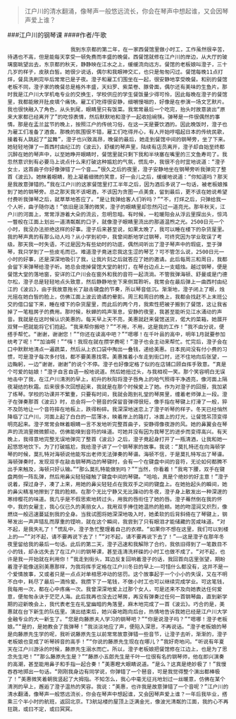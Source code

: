 > 江户川的清水翻涌，像琴声一般悠远流长，你会在琴声中想起谁，又会因琴声爱上谁？

###江户川的钢琴课
####作者/午歌

						我到东京都的第二年，在一家西餐馆里做小时工，工作虽然很辛苦，待遇也不高，但是能每天享受一顿免费而丰盛的晚餐。西餐馆就修在江户川的岸边，从大厅的玻璃窗眺望出去，东京都的秋天，静静映在江水之上，缓缓流向远方。餐馆的老板娘叫澄子，三十几岁的样子，皮肤白皙。她很少说话，偶尔和我眼神交汇，也只是匆匆闪过。餐馆每晚11点打烊，餐具洗刷完毕后常常已是子夜。澄子和雇工们围坐在一起，很安静地享受晚餐。和别的餐馆老板不同，澄子家的晚餐总是格外丰盛，天妇罗、紫菜卷、豚骨面，偶尔还有美味的生鱼片。那时我是江户川大学机电专业的交换生，学校供应的学生餐饭量少得可怜，因此每晚在澄子的餐馆里，我都能敞开肚皮填个痛快。雇工们吃得很安静，细嚼慢咽的，好像是在参演一场文艺默片。我也很快融入了角色，从头到尾，眼睛里只有饭菜。我常常最后一个吃完，抬头时故意装出“原来大家都已经离开了”的吃惊表情，然后默默地和澄子一起收拾碗筷。弹琴是一件很偶然的事情。那是在盂兰盆节的晚上，按照江户的传统习俗，在这一天是要饮酒的。因此晚饭时，澄子也为雇工们准备了酒食。那晚的氛围很不错，雇工们吃得开心，有人开始哼唱起日本的传统民歌，接着有人跳起了“盆舞”，澄子也兴致高昂，晚餐的最后，她走到餐馆中间的钢琴旁，坐了下来。她轻轻地弹了一首西村由纪江的《波云》，舒缓的琴声里，陆续有店员离开，澄子却自始至终都沉醉在她的琴声中，以至她睁开眼睛时，餐馆里就只剩下我和半块塞在嘴里的三文鱼寿司了。我忽然意识到有必要马上说点什么来打破这种尴尬的气氛，慌乱中，我很不合时宜地说道：“澄子女士，这首曲子你好像弹错了一个音……”很久之后的夜里，澄子安静地坐在钢琴旁听我弹完了整首《波云》。她眯着眼睛，脸上凝着细微的笑意，好一会儿之后，缓缓地说道：“你知道吗？那天是我故意弹错的。”我在江户川的这家餐馆里打工半年之后，因为酒后多说了一句话，被老板娘推到了她的钢琴旁。总之那天我不该喝酒，不该因为贪图一点美食，留到最后，更不该在她说希望付费听我弹琴之后，就草草地答应了。“是让我弹给客人们听吗？”“不，打烊之后，只弹给我一个人听，曲子随你选！”依旧是淡薄的微笑，澄子的眼睛里却忽然闪过一道亮光。那年秋天，江户川的河面上，常常浮游着大朵的流云，忽明忽暗。有时候，一粒暖阳会从浮云里探出头，惊鸿一瞥般在江面上划出一道清粼粼的口子，就像澄子眼睛里流出的那道温煦之光。2500日元一个小时，我没办法拒绝这样的好事。澄子后来甚至说，如果太晚了，我可以睡在楼下的杂货屋里。我的琴声真的有那么动人吗？从小学到初中，我曾间断地学过钢琴，可终究因为学业耽误了考级。那天我一时失语，不过是因为有些幼时的功底，偶然间听出了澄子琴声中的瑕疵，至于弹琴，我只学到了一些皮毛而已。难道澄子竟迷恋我这生涩的琴艺？可不管怎么说，2500日元一小时的好事，还是深深地吸引了我，让我片刻之后就答应了她的邀请。此后每周三和周日，我都会留下来弹琴给澄子听。她总会熄掉餐馆大堂的射灯，在琴台边点上一支蜡烛。越过钢琴，便是餐馆大堂的落地窗，安详的江户川会在窗外和我的音符一起流淌。不管我弹海顿、舒曼或是门德尔松，澄子总是轻轻地点头致意，然后静静地坐下来侧耳聆听。我常会在最后弹上一曲西村由纪江的《波云》，由于我故意拖长了敲击键盘的节奏，所以琴音低沉。渐渐地，澄子闭上了眼，烛光摇在她白皙的脸上，仿佛江面上波云诡谲的晕影。周三和周日的晚上，我都会找赶不上末班公交的借口留下来，睡在楼下的杂货屋里，而此后的两个月，我索性把被子搬到了餐馆，这让我省掉了一笔租房子的费用。那时候，秋蝉的鸣声渐息，安静的夜里，我甚至能听见江水涌动的声音。我就是在这时候认识美惠的。每天早上天不亮，美惠就赶来餐馆送货，偌大的菜箱，她展开双臂一把就能将它们抱起。“我来帮你搬吧？”“不用，不用，这是我的工作！”我不由分说，便搭手帮忙。“谢谢，谢谢您！”“你还在读高中吧？”“嗯哪！在千叶县的高中，明年1月就要参加统考了呢！”“加油啊！”“嗨！我现在就在攒学费呢！”澄子也会主动来帮忙。忙完后，澄子会在口中默默地清点一遍蔬菜，然后从上衣口袋中掏出一叠钱，递给美惠。日本民间没有付小费的习惯，可是澄子每次多付钱，都不要美惠找零。美惠推着小车走到街口时，还不住地向后张望，一边鞠躬，一边“谢谢，谢谢”的说个不停。澄子也好像定格了似的在店铺口顾自挥手致意。“真是个可爱的姑娘！”澄子自言自语一般地说道。然后她扭过头，与我相视一笑。那个笑容明白无误地击中了我，在江户川清洌的早上，初升的秋阳将澄子唇角上的哈气照得干净透亮，像河面上隔夜凝结的秋霜。后来很多次回想起来，我就是在那个时候爱上了她。作为对澄子的回报，我加紧了练琴。学校的功课并不繁重，只要有时间，我就会跑到礼堂的琴房里，缠着老师弹上一段。澄子在弹奏那首《波云》时，总会将一个琶音的保留音弹得很短，像手指在琴键上打滑了一般，猝不及防地让一个音符摔在地板上，跌得粉碎。我深深地迷恋上了澄子听琴的样子。冬天已经悄然降临了江户川，河面上起了白白的一层薄冰，映着岸上的路灯，冰面上的灯光，让餐馆吊顶变得明亮起来。澄子常常会眯着眼睛一言不发地听完整首曲子，安静得像夜游的风。她的鼻翼会在琴声的流淌里微微颤动，仿佛能嗅到音符的味道。可她并没有因为我琴艺的进步而变得高兴。有天晚上，我得意地完整无误地弹完了整首《波云》之后，澄子竟起身打开了一瓶清酒，让我和她一起悠悠地饮下。为了打破尴尬，我给澄子讲了一个钢琴家的故事。我说：“莫扎特还在向海顿学琴的时候，莫扎特对海顿说他能写出老师无法弹奏的琴谱。海顿不信，于是莫扎特写出了琴谱。海顿弹奏时，发现双手在敲击钢琴两边的琴键时，会有一个在键盘中间的音符，无论如何都腾不出手来触及，海顿只好认输。”“那么莫扎特能做到吗？”“当然，你看着！”我弯下腰，双手在键盘两侧一阵乱弹，然后用鼻尖轻轻碰触了键盘中间的琴键。“哈哈，真是个绝妙的好主意！”澄子说着，探过身子，凑了上来，用她的鼻尖轻轻点在我双手之间的键盘上。在她抬起头的瞬间，她的鼻尖精准地擦到了我的脸颊。在那个无比宁静又无比躁动的冬夜，澄子身上散发出一种深邃的寒绯樱花的味道。我几乎是不假思索地转过头，用我的唇衔住了她的唇。澄子蓦然倒在我的怀中，我的女雇主，我心仪已久的美丽女人，我用双手捧住她温热的脸颊。她的吻湿润又炽烈，像燃烧一般迅速蔓延到我的全身。当我试图将她深深地吸入时，她柔软的后背斜倚在了琴键上，钢琴发出一声声错乱而厚重的铿响，就在这个瞬间，我尝到了只有眼泪才能储藏的苦咸味道。“对不起，是我失礼了！”慌乱中，澄子急忙整理着自己的衣襟。“如果你不想在这里，我们可以到楼上的⋯⋯”“对不起，请不要再说下去了！”“对不起，请不要再说下去了！”——这是澄子在那年冬夜里留给我的最后一句话。此后的第二天，澄子迅速和我解除了合约，我依旧得到了一笔数目不小的钱，却永远失去了在江户川的钢琴课，甚至连清洗杯碟的小时工也做不成了。“对不起，也许是我一开始就在利用你！”我走到街头，耳边反复回响着澄子的话，我回首向店里张望，期盼着澄子能像送别美惠那样，为我将挥手定格在江户川冬日的早上——可惜什么都没有，这并不是一个爱情故事，又或者只是一点点对单相思冲动的惩罚。这个故事起于一个小小的失误，又在不明不白中，耗尽了最后一滴怜爱。我攒下了一笔钱，不做小时工也可以继续完成学业。可这笔钱，我每用一次，都在心中疼痛一次。我曾深深地爱上过那个女人，可是还来不及向她表达任何爱意，便匆匆永诀于茫茫人海。此后我再也没去过琴房，再没有弹奏过任何一首钢琴曲，直到新学期的迎新晚会上，我代表老生在礼堂幽暗的角落里，麻木地完成了一首《波云》。巧合的是，美惠就在台下新生的队伍里。演出结束后，她兴奋地跑向后台，热情地告诉我她已经是江户川大学金融专业的大一新生了。“您是向藤原夫人学习的钢琴吧？”“你是说澄子吗？”“嗯哪！澄子老板娘。”“是的，是她教会了我弹琴！”我淡淡地应了声，便陷入深思，不再说话。“澄子老板娘的琴是向藤原先生学的呢，我听说藤原先生以前常常故意弹错一些音节，让澄子去听，渐渐的，澄子老板娘也变成了听琴辨音的高手！”“你说的藤原先生现在在哪儿？”我好奇地问。“听说有年夏天在江户川游泳的时候，藤原先生溺水而亡。所以，澄子老板娘把餐馆修在江边上，也是为了思念先生吧！”“那么藤原先生是？”“藤原小五郎先生是千叶一位很有名的钢琴师，他在即兴演奏的高潮，甚至能用鼻子和手指一起合奏！”美惠瞪大眼睛说道。“是么？这真是绝妙极了！”我慢吞吞地掷出一句话。“刚刚我身边有同学说，你弹错了一个琶音，可是我觉得整个演出都棒极了！”美惠微笑着朝我竖起了大拇指。不知怎么，我心中毫无征兆地划过一丝暖意，仿佛在某个清洌的早上，邂逅了澄子温热的笑容。我说：“美惠，也许我是故意弹错了一个音呢？”江户川的清水翻涌，像琴声一般悠远流长，你会在琴声中想起谁，又会因琴声爱上谁？一年后我毕业，搭乘三个半小时的航班，返回北京。T3航站楼的屋顶上泛满金光，像波光清粼的江面，我的心不再狂跳，或曰不定，或曰冥冥。			  		